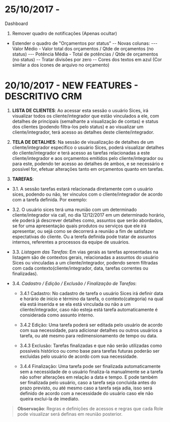 25/10/2017 - 
==========================================
Dashboard
1. Remover quadro de notificações (Apenas ocultar)
- Estender o quadro de "Orçamentos por status"
-- Novas colunas: 
--- Valor Médio - Valor total dos orçamentos / Qtde de orçamentos (no status)
--- Potência Média - Total de potências / Qtde de orçamentos (no status)
-- Tratar divisões por zero
-- Cores dos textos em azul (Cor similar a dos ícones de arquivo no orçamento)

20/10/2017 - NEW FEATURES - DESCRITIVO CRM
==========================================

1. **LISTA DE CLIENTES**: Ao acessar esta sessão o usuário Sices, irá visualizar todos os cliente/integrador que estão vinculados a ele, com detalhes de principais (semalhante a visualização de contas) e status dos clientes (podendo filtra-los pelo status) e ao visualizar um cliente/integrador, terá acesso as detalhes deste  cliente/integrador.

2. **TELA DE DETALHES**: Na sessão de visualização de detalhes de um cliente/integrador especifico o usuário Sices, poderá visualizar detalhes do cliente/integrador e terá acesso as tarefas relacionadas a este cliente/integrador e aos orçamentos emitidos pelo cliente/integrador ou para este, podendo ter acesso ao detalhes de ambos, e se necessário e possivel for, efetuar alterações tanto em orçamentos quanto em tarefas.

3. **TAREFAS**:
  - 3.1. A sessão tarefas estará relacionada diretamente com o usuário sices, podendo ou não, ter vinculos com o cliente/integrador  de acordo com a tarefa definida. Por exemplo:

  - 3.2. O usuário sices terá uma reunião com um determinado cliente/integrador via call, no dia 12/12/2017 em um determinado horário, ele poderá já descrever detalhes como, assuntos que serão abordados, se for uma apresentação quais produtos ou serviços que ele irá apresentar, ou sejá como se decorrerá a reunião a fim de satisfazer espectativas do cliente. Ou a terefa definida pode tratar de assuntos internos,  referentes a processos da equipe de usuários.

  - 3.3. *Listagem das Tarefas*: Em vias gerais as tarefas apresentadas na listagem são de contextos gerais, relacionadas a assuntos do usuário Sices ou vinculadas a um  cliente/integrador, podendo serem filtradas com cada contexto(cliente/integrador, data, tarefas correntes ou finalizadas).

  - 3.4. *Cadastro / Edição / Exclusão / Finalização de Tarefas*:

    - 3.4.1 Cadastro: No cadastro de tarefa o usuário Sices irá definir data e horário de inicio e término da tarefa, o contexto(categoria) na qual ela está inserida e se ela está vinculada ou não a um  cliente/integrador, caso não esteja está tarefa automaticamente é considerada como assunto interno.

    - 3.4.2 Edição: Uma tarefa poderá ser editada pelo usuário de acordo com sua necessidade, para adicionar detalhes ou outros usuários a tarefa, ou até mesmo para redimensionamento de tempo ou data.

    - 3.4.3 Exclusão: Tarefas finalizadas e que não serão utilizadas como possíveis histórico ou como base para tarefas futuras poderão ser excluidas pelo usuário de acordo com sua necessidade.

    - 3.4.4 Finalização: Uma tarefa pode ser finalizada automaticamente sem a necessidade de o usuário finaliza-la manualmente se a tarefa não sofrer alterações em relação a data e tempo. E pode também ser finalizada pelo usuário, caso a tarefa seja concluida antes do prazo previsto, ou até mesmo caso a tarefa seja adia, isso será definido de acordo com a necessidade do usuário caso ele não queira exclui-la de imediato.


  > **Observação**: Regras e definições de acessos e regras que cada  Role pode visualizar será definas em reunião posterior.
